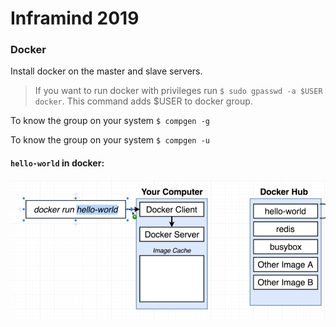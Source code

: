 # Inframind 2019
### Docker

Install docker on the master and slave servers.

> If you want to run docker with privileges run `$ sudo gpasswd -a $USER docker`. This command adds $USER to docker group.

To know the group on your system `$ compgen -g`

To know the group on your system `$ compgen -u` 

#### `hello-world` in docker:

![docker](https://github.com/ariG23498/inframind/blob/master/assets/docker.png)

